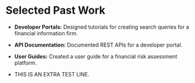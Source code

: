 # Selected Past Work

- **Developer Portals:** Designed tutorials for creating search queries for a financial information firm.
- **API Documentation:** Documented REST APIs for a developer portal.
- **User Guides:** Created a user guide for a financial risk assessment platform.

- THIS IS AN EXTRA TEST LINE.